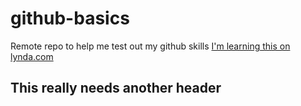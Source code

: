 # github-basics
Remote repo to help me test out my github skills
[I'm learning this on lynda.com](http://www.lynda.com)
## This really needs another header
